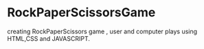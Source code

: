 # RockPaperScissorsGame
creating RockPaperScissors game , user and computer plays using HTML,CSS and JAVASCRIPT.

